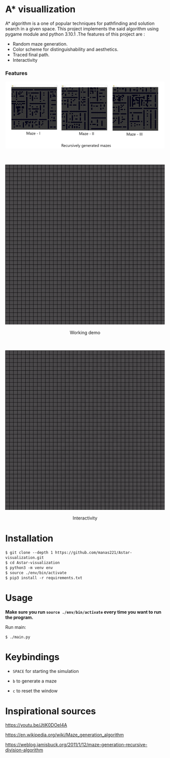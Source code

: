 # A* visuallization

A* algorithm is a one of popular techniques for pathfinding and solution search in a given space. This
project implements the said algorithm using pygame module and python 3.10.1 .The features of this project are :

- Random maze generation.
- Color scheme for distinguishability and aesthetics.
- Traced final path.
- Interactivity

### Features 

![Mazes](./mazes.png "Randomly generated mazes")

<br></br>
![Demo1](./demo1.gif)
<center>Working demo</center>

<br></br>
![Demo2](./demo2.gif)
<center>Interactivity</center>


# Installation

```
$ git clone --depth 1 https://github.com/manas221/Astar-visualization.git
$ cd Astar-visualization
$ python3 -m venv env
$ source ./env/bin/activate
$ pip3 install -r requirements.txt
```

# Usage

**Make sure you run `source ./env/bin/activate` every time you want to run the
program.**

Run main:

```
$ ./main.py
```

# Keybindings

- `SPACE` for starting the simulation

- `b` to generate a maze

- `c` to reset the window

# Inspirational sources


https://youtu.be/JtiK0DOeI4A

https://en.wikipedia.org/wiki/Maze_generation_algorithm

https://weblog.jamisbuck.org/2011/1/12/maze-generation-recursive-division-algorithm


